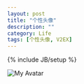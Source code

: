 ```yaml
---
layout: post
title: "个性头像"
description: ""
category: Life
tags: [个性头像, V2EX]
---
```

{% include JB/setup %}
 
![My Avatar](http://img1.ph.126.net/LdkmxxTmZ6uiyfxgB8G-kQ==/6597772354587445111.jpg "Avatar")